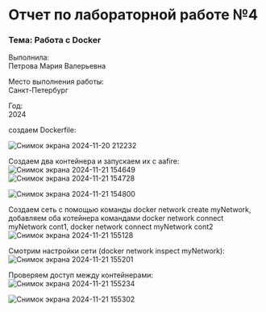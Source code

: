 # Отчет по лабораторной работе №4

### Тема: Работа с Docker

Выполнила:  
Петрова Мария Валерьевна

Место выполнения работы:  
Санкт-Петербург

Год:  
2024

создаем Dockerfile:

![Снимок экрана 2024-11-20 212232](https://github.com/user-attachments/assets/56fba65f-865b-42a3-ba72-caed00d6ec40)

Создаем два контейнера и запускаем их с aafire:
![Снимок экрана 2024-11-21 154649](https://github.com/user-attachments/assets/1ffdc400-7dc8-44b0-9f9c-c154f914ccd1)
![Снимок экрана 2024-11-21 154728](https://github.com/user-attachments/assets/b43a8891-b010-4c70-b130-ee6e3ad0106e)

![Снимок экрана 2024-11-21 154800](https://github.com/user-attachments/assets/547a3bca-573f-460f-930c-b95db5ee50d3)



Создаем сеть с помощью команды docker network create myNetwork,
добавляем оба котейнера командами docker network connect myNetwork cont1, docker network connect myNetwork cont2
![Снимок экрана 2024-11-21 155128](https://github.com/user-attachments/assets/3f1b39ce-543e-4d05-bd10-9b54dfb22b90)

Cмотрим настройки сети (docker network inspect myNetwork):
![Снимок экрана 2024-11-21 155201](https://github.com/user-attachments/assets/2315d8dc-83da-4104-89f0-f6efcd1da3c0)

Проверяем доступ между контейнерами:
![Снимок экрана 2024-11-21 155234](https://github.com/user-attachments/assets/1c5b750c-a1ad-403f-ad2d-c016b503e673)

![Снимок экрана 2024-11-21 155302](https://github.com/user-attachments/assets/e3425b19-8706-40c2-b505-54a08d36482b)



